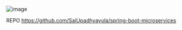 ![image](https://github.com/user-attachments/assets/9c02051c-5610-410f-babc-5fc6684cafbb)

REPO https://github.com/SaiUpadhyayula/spring-boot-microservices
